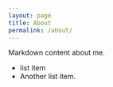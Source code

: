 ```yaml
---
layout: page
title: About
permalink: /about/
---
```


Markdown content about me.

* list item
* Another list item.
